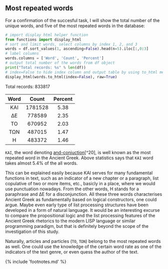 ## Most repeated words

For a confirmation of the succesful task, I will show the total number
of the unique words, and five of the most repeated words in the
database:

```python
# import display html helper function
from functions import display_html
# sort and limit words, select columns by index 1, 2, and 3
words = df.sort_values(1, ascending=False).head(n=5).iloc[:,0:3]
# label columns
words.columns = ['Word', 'Count', 'Percent']
# output total number of the words from df object
print("Total records: %s" % len(df))
# index=False to hide index column and output table by using to_html method
display_html(words.to_html(index=False), raw=True)
```

Total records: 833817

| Word | Count   | Percent |
|:----:|:-------:|:-------:|
| ΚΑΙ  | 1781528 | 5.38    |
| ΔΕ   | 778589  | 2.35    |
| ΤΟ   | 670952  | 2.03    |
| ΤΩΝ  | 487015  | 1.47    |
| Η    | 483372  | 1.46    |

`KAI`, the word denoting
[and-conjuction](http://www.perseus.tufts.edu/hopper/text?doc=Perseus:text:1999.04.0057:entry=kai/1)[^20],
is well known as the most repeated word in the Ancient Greek. Above
statistics says that `KAI` word takes almost 5.4% of the all words.

This can be explained easily because KAI serves for many fundamental
functions in text, such as an indicator of a new chapter or a paragraph,
list copulative of two or more items, etc., basicly in a place, where we
would use punctuation nowadays. From the other words, Η stands for a
paraphrase and ΔΕ for a disconjunction. All these three words
characterises Ancient Greek as fundamentally based on logical
constructors, one could argue. Maybe even early type of list processing
structures have been developed in a form of natural language. It would
be an interesting excurse to compare the propositional logic and the
list processing features of the Ancient Greek rhetorics to the modern
LISP language or similar programming paradigm, but that is definitely
beyond the scope of the investigation of this study.

Naturally, articles and particles (`ΤΟ`, `ΤΩΝ`) belong to the most repeated
words as well. One could use the knowledge of the certain word rate as
one of the indicators of the text genre, or even quess the author of the
text.

{% include 'footnotes.md' %}
